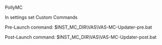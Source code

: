 PollyMC

In settings set Custom Commands

Pre-Launch command:   $INST_MC_DIR\VAS\VAS-MC-Updater-pre.bat


Post-Launch command:  $INST_MC_DIR\VAS\VAS-MC-Updater-post.bat
